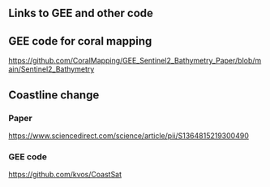 ## Links to GEE and other code

## GEE code for coral mapping
https://github.com/CoralMapping/GEE_Sentinel2_Bathymetry_Paper/blob/main/Sentinel2_Bathymetry

## Coastline change
### Paper
https://www.sciencedirect.com/science/article/pii/S1364815219300490

### GEE code
https://github.com/kvos/CoastSat


